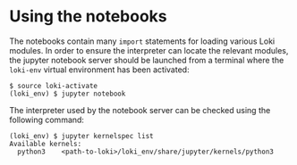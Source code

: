 ﻿# Using the notebooks

The notebooks contain many `import`  statements for loading various Loki modules. In order to ensure the interpreter can locate the relevant modules, the jupyter notebook server should be launched from a terminal where the `loki-env` virtual environment has been activated:

```text
$ source loki-activate
(loki_env) $ jupyter notebook
```

The interpreter used by the notebook server can be checked using the following command:

```text
(loki_env) $ jupyter kernelspec list
Available kernels:
  python3    <path-to-loki>/loki_env/share/jupyter/kernels/python3
```
